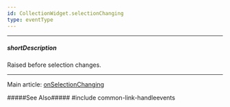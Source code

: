 ```yaml
---
id: CollectionWidget.selectionChanging
type: eventType
---
```

---
##### shortDescription
Raised before selection changes.

---
Main article: [onSelectionChanging](/api-reference/10%20UI%20Components/CollectionWidget/1%20Configuration/onSelectionChanged.md '{basewidgetpath}/Configuration/#onSelectionChanged')

#####See Also#####
#include common-link-handleevents